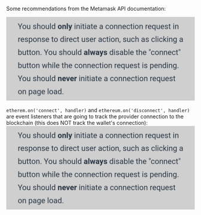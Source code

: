 Some recommendations from the Metamask API documentation:

![Init](init.jpeg)

`etherem.on('connect', handler)` and `ethereum.on('disconnect', handler)`
are event listeners that are going to track the provider connection to the blockchain 
(this does NOT track the wallet's connection):
![Provider](init.jpeg)
